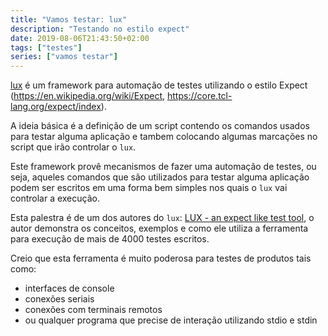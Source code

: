 ```yaml
---
title: "Vamos testar: lux"
description: "Testando no estilo expect"
date: 2019-08-06T21:43:50+02:00
tags: ["testes"]
series: ["vamos testar"]
---
```


[lux](https://github.com/hawk/lux) é um framework para automação de testes utilizando o estilo Expect (https://en.wikipedia.org/wiki/Expect, https://core.tcl-lang.org/expect/index).

A ideia básica é a definição de um script contendo os comandos usados para testar alguma aplicação e tambem colocando algumas marcações no script que irão controlar o `lux`.

Este framework provê mecanismos de fazer uma automação de testes, ou seja, aqueles comandos que são utilizados para testar alguma aplicação podem ser escritos em uma forma bem simples nos quais o `lux` vai controlar a execução.

Esta palestra é de um dos autores do `lux`: [LUX - an expect like test tool](https://codesync.global/media/lux-an-expect-like-test-tool/), o autor demonstra os conceitos, exemplos e como ele utiliza a ferramenta para execução de mais de 4000 testes escritos.

Creio que esta ferramenta é muito poderosa para testes de produtos tais como:

* interfaces de console
* conexões seriais
* conexões com terminais remotos
* ou qualquer programa que precise de interação utilizando stdio e stdin

